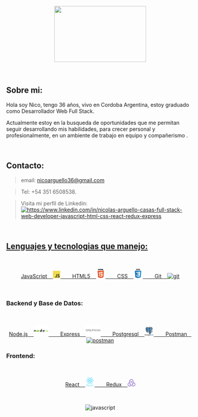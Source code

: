 <p align="center">
<img src="http://2.bp.blogspot.com/-kASbZIqqzX8/T8P0uEAbUFI/AAAAAAAAABo/alSB2zUAmK8/s1600/thump_7403174bienvenidos-homero.png" width="70%" height="150" display=flex align=center/>
</p>

<br>

## Sobre mi:

Hola soy Nico, tengo 36 años, vivo en Cordoba Argentina, estoy graduado como Desarrollador Web Full Stack.

Actualmente estoy en la busqueda de oportunidades que me permitan seguir desarrollando mis habilidades, para crecer personal y profesionalmente, en un ambiente de trabajo en equipo y compañerismo .

<br>

## Contacto:

> email: nicoarguello36@gmail.com

> Tel: +54 351 6508538.

> <p align="left">Visita mi perfil de Linkedin: <a href="https://linkedin.com/in/https://www.linkedin.com/in/nicolas-arguello-casas-full-stack-web-developer-javascript-html-css-react-redux-express" target="blank">  <img align="center" src="https://raw.githubusercontent.com/rahuldkjain/github-profile-readme-generator/master/src/images/icons/Social/linked-in-alt.svg" alt="https://www.linkedin.com/in/nicolas-arguello-casas-full-stack-web-developer-javascript-html-css-react-redux-express" height="20" width="15" />

</p>

<br>

## Lenguajes y tecnologias que manejo:

<br>

<p align="center" display='flex'> 
  <a href="https://developer.mozilla.org/en-US/docs/Web/JavaScript" target="_blank"> JavaScript &nbsp;&nbsp; <img src="https://raw.githubusercontent.com/devicons/devicon/master/icons/javascript/javascript-original.svg" alt="javascript" width="20" height="20"/>  </a>   
  <a href="https://www.w3.org/html/" target="_blank"> &nbsp;&nbsp;&nbsp;&nbsp;&nbsp;&nbsp; HTML5 &nbsp;&nbsp; <img src="https://raw.githubusercontent.com/devicons/devicon/master/icons/html5/html5-original-wordmark.svg" alt="html5" width="25" height="25"/> </a>    
  <a href="https://www.w3schools.com/css/" target="_blank"> &nbsp;&nbsp;&nbsp;&nbsp;&nbsp;&nbsp; CSS &nbsp;&nbsp; <img src="https://raw.githubusercontent.com/devicons/devicon/master/icons/css3/css3-original-wordmark.svg" alt="css3" width="25" height="25"/> </a>
  <a href="https://git-scm.com/" target="_blank"> &nbsp;&nbsp;&nbsp;&nbsp;&nbsp;&nbsp; Git &nbsp;&nbsp; <img src="https://www.vectorlogo.zone/logos/git-scm/git-scm-icon.svg" alt="git" width="25" height="25"/> </a>
</p>

<br>

### Backend y Base de Datos:

<br>

  <p align="center">
  <a href="https://nodejs.org" target="_blank"> Node.js &nbsp;&nbsp; <img src="https://raw.githubusercontent.com/devicons/devicon/master/icons/nodejs/nodejs-original-wordmark.svg" alt="nodejs" width="40" height="30"/> </a>
  <a href="https://expressjs.com" target="_blank">&nbsp;&nbsp;&nbsp;&nbsp;&nbsp;&nbsp; Express  &nbsp;&nbsp; <img src="https://raw.githubusercontent.com/devicons/devicon/master/icons/express/express-original-wordmark.svg" alt="express" width="40" height="30"/> </a>  
    <a href="https://www.postgresql.org" target="_blank">&nbsp;&nbsp;&nbsp;&nbsp;&nbsp;&nbsp; Postgresql &nbsp;&nbsp; <img src="https://raw.githubusercontent.com/devicons/devicon/master/icons/postgresql/postgresql-original-wordmark.svg" alt="postgresql" width="25" height="25"/> </a> 
  <a href="https://postman.com" target="_blank">&nbsp;&nbsp;&nbsp;&nbsp;&nbsp;&nbsp; Postman &nbsp;&nbsp; <img src="https://www.vectorlogo.zone/logos/getpostman/getpostman-icon.svg" alt="postman" width="25" height="25"/> </a>
  </p>
  
### Frontend:

<br>

  <p align="center">            
  <a href="https://reactjs.org/" target="_blank"> React &nbsp;&nbsp; <img src="https://raw.githubusercontent.com/devicons/devicon/master/icons/react/react-original-wordmark.svg" alt="react" width="25" height="25"/> </a>      
  <a href="https://redux.js.org" target="_blank">&nbsp;&nbsp;&nbsp;&nbsp;&nbsp;&nbsp; Redux  &nbsp;&nbsp; <img src="https://raw.githubusercontent.com/devicons/devicon/master/icons/redux/redux-original.svg" alt="redux" width="20" height="20"/> </a>
</p>

<br>

<p align="center">
<img src="https://c.tenor.com/7UkHPCX9WNYAAAAC/minions-happy.gif" alt="javascript" width="60%" height="200" display=flex align=center/>
</p>


